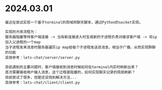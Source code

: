 # 2024.03.01
    最近在尝试实现一个基于terminal的局域网聊天脚本，通过Python的socket实现。

    实现的大体流程为：
    服务器阻塞等待客户端连接 -> 当有新连接进入时生成新的子进程负责对接该客户端 -> 将ip加入父进程的一个map
    当子进程发来消息时服务器遍历ip map给每个子进程发送该消息，相当于广播，从而实现群聊的功能
    具体参考：lets-chat/server/server.py

    目前遇到的主要问题时，客户端接收到消息时候如何在terminal内实时刷新出来？
    其次需要接收用户输入消息，这个过程是阻塞的，如何实现聊天记录的局部刷新？
    目前尝试了很多，但是还没找到解决方法...
    具体参考：lets-chat/client/client.py
